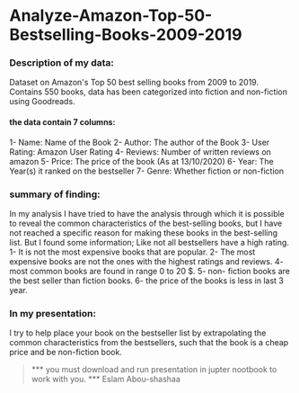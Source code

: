 # Analyze-Amazon-Top-50-Bestselling-Books-2009-2019

### Description of my data:
Dataset on Amazon's Top 50 best selling books from 2009 to 2019. Contains 550 books, data has been categorized into fiction and non-fiction using Goodreads.

#### the data contain 7 columns:
1- Name: Name of the Book
2- Author: The author of the Book
3- User Rating: Amazon User Rating
4- Reviews: Number of written reviews on amazon
5- Price: The price of the book (As at 13/10/2020)
6- Year: The Year(s) it ranked on the bestseller
7- Genre: Whether fiction or non-fiction

### summary of finding:
In my analysis I have tried to have the analysis through which it is possible to reveal the common characteristics of the best-selling books, but I have not reached a specific reason for making these books in the best-selling list.
But I found some information;
Like not all bestsellers have a high rating.
 1- It is not the most expensive books that are popular.
 2- The most expensive books are not the ones with the highest ratings and reviews.
 4- most common books are found in range 0 to 20 $.
 5- non- fiction books are the best seller than fiction books.
 6- the price of the books is less in last 3 year.

### In my presentation:
I try to help place your book on the bestseller list by extrapolating the common characteristics from the bestsellers, such that the book is a cheap price and be non-fiction book.
> *** you must download and run presentation in jupter nootbook to work with you. ***
> Eslam Abou-shashaa
